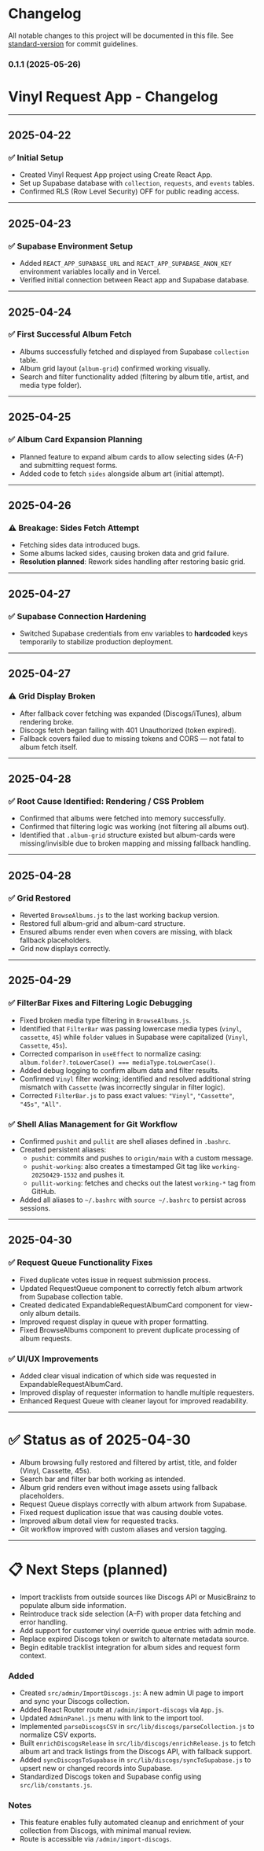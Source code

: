 # Changelog

All notable changes to this project will be documented in this file. See [standard-version](https://github.com/conventional-changelog/standard-version) for commit guidelines.

### 0.1.1 (2025-05-26)

# Vinyl Request App - Changelog

---

## 2025-04-22

### ✅ Initial Setup
- Created Vinyl Request App project using Create React App.
- Set up Supabase database with `collection`, `requests`, and `events` tables.
- Confirmed RLS (Row Level Security) OFF for public reading access.

---

## 2025-04-23

### ✅ Supabase Environment Setup
- Added `REACT_APP_SUPABASE_URL` and `REACT_APP_SUPABASE_ANON_KEY` environment variables locally and in Vercel.
- Verified initial connection between React app and Supabase database.

---

## 2025-04-24

### ✅ First Successful Album Fetch
- Albums successfully fetched and displayed from Supabase `collection` table.
- Album grid layout (`album-grid`) confirmed working visually.
- Search and filter functionality added (filtering by album title, artist, and media type folder).

---

## 2025-04-25

### ✅ Album Card Expansion Planning
- Planned feature to expand album cards to allow selecting sides (A-F) and submitting request forms.
- Added code to fetch `sides` alongside album art (initial attempt).

---

## 2025-04-26

### ⚠️ Breakage: Sides Fetch Attempt
- Fetching sides data introduced bugs.
- Some albums lacked sides, causing broken data and grid failure.
- **Resolution planned**: Rework sides handling after restoring basic grid.

---

## 2025-04-27

### ✅ Supabase Connection Hardening
- Switched Supabase credentials from env variables to **hardcoded** keys temporarily to stabilize production deployment.

---

## 2025-04-27

### ⚠️ Grid Display Broken
- After fallback cover fetching was expanded (Discogs/iTunes), album rendering broke.
- Discogs fetch began failing with 401 Unauthorized (token expired).
- Fallback covers failed due to missing tokens and CORS — not fatal to album fetch itself.

---

## 2025-04-28

### ✅ Root Cause Identified: Rendering / CSS Problem
- Confirmed that albums were fetched into memory successfully.
- Confirmed that filtering logic was working (not filtering all albums out).
- Identified that `.album-grid` structure existed but album-cards were missing/invisible due to broken mapping and missing fallback handling.

---

## 2025-04-28

### ✅ Grid Restored
- Reverted `BrowseAlbums.js` to the last working backup version.
- Restored full album-grid and album-card structure.
- Ensured albums render even when covers are missing, with black fallback placeholders.
- Grid now displays correctly.

---

## 2025-04-29

### ✅ FilterBar Fixes and Filtering Logic Debugging
- Fixed broken media type filtering in `BrowseAlbums.js`.
- Identified that `FilterBar` was passing lowercase media types (`vinyl`, `cassette`, `45`) while `folder` values in Supabase were capitalized (`Vinyl`, `Cassette`, `45s`).
- Corrected comparison in `useEffect` to normalize casing: `album.folder?.toLowerCase() === mediaType.toLowerCase()`.
- Added debug logging to confirm album data and filter results.
- Confirmed `Vinyl` filter working; identified and resolved additional string mismatch with `Cassette` (was incorrectly singular in filter logic).
- Corrected `FilterBar.js` to pass exact values: `"Vinyl"`, `"Cassette"`, `"45s"`, `"All"`.

### ✅ Shell Alias Management for Git Workflow
- Confirmed `pushit` and `pullit` are shell aliases defined in `.bashrc`.
- Created persistent aliases:
  - `pushit`: commits and pushes to `origin/main` with a custom message.
  - `pushit-working`: also creates a timestamped Git tag like `working-20250429-1532` and pushes it.
  - `pullit-working`: fetches and checks out the latest `working-*` tag from GitHub.
- Added all aliases to `~/.bashrc` with `source ~/.bashrc` to persist across sessions.

---

## 2025-04-30

### ✅ Request Queue Functionality Fixes
- Fixed duplicate votes issue in request submission process.
- Updated RequestQueue component to correctly fetch album artwork from Supabase collection table.
- Created dedicated ExpandableRequestAlbumCard component for view-only album details.
- Improved request display in queue with proper formatting.
- Fixed BrowseAlbums component to prevent duplicate processing of album requests.

### ✅ UI/UX Improvements
- Added clear visual indication of which side was requested in ExpandableRequestAlbumCard.
- Improved display of requester information to handle multiple requesters.
- Enhanced Request Queue with cleaner layout for improved readability.

---

# ✅ Status as of 2025-04-30

- Album browsing fully restored and filtered by artist, title, and folder (Vinyl, Cassette, 45s).
- Search bar and filter bar both working as intended.
- Album grid renders even without image assets using fallback placeholders.
- Request Queue displays correctly with album artwork from Supabase.
- Fixed request duplication issue that was causing double votes.
- Improved album detail view for requested tracks.
- Git workflow improved with custom aliases and version tagging.

---

# 📋 Next Steps (planned)

- Import tracklists from outside sources like Discogs API or MusicBrainz to populate album side information.
- Reintroduce track side selection (A–F) with proper data fetching and error handling.
- Add support for customer vinyl override queue entries with admin mode.
- Replace expired Discogs token or switch to alternate metadata source.
- Begin editable tracklist integration for album sides and request form context.

### Added
- Created `src/admin/ImportDiscogs.js`: A new admin UI page to import and sync your Discogs collection.
- Added React Router route at `/admin/import-discogs` via `App.js`.
- Updated `AdminPanel.js` menu with link to the import tool.
- Implemented `parseDiscogsCSV` in `src/lib/discogs/parseCollection.js` to normalize CSV exports.
- Built `enrichDiscogsRelease` in `src/lib/discogs/enrichRelease.js` to fetch album art and track listings from the Discogs API, with fallback support.
- Added `syncDiscogsToSupabase` in `src/lib/discogs/syncToSupabase.js` to upsert new or changed records into Supabase.
- Standardized Discogs token and Supabase config using `src/lib/constants.js`.

### Notes
- This feature enables fully automated cleanup and enrichment of your collection from Discogs, with minimal manual review.
- Route is accessible via `/admin/import-discogs`.
